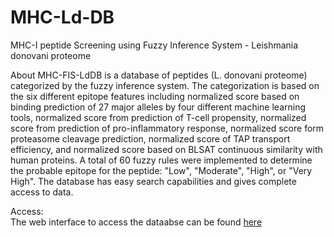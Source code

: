 # MHC-Ld-DB
MHC-I peptide Screening using Fuzzy Inference System - Leishmania donovani proteome

About
MHC-FIS-LdDB is a database of peptides (L. donovani proteome) categorized by the fuzzy inference system. The categorization is based on the six different epitope features including normalized score based on binding prediction of 27 major alleles by four different machine learning tools, normalized score from prediction of T-cell propensity, normalized score from prediction of pro-inflammatory response, normalized score form proteasome cleavage prediction, normalized score of TAP transport efficiency, and normalized score based on BLSAT continuous similarity with human proteins. A total of 60 fuzzy rules were implemented to determine the probable epitope for the peptide: "Low", "Moderate", "High", or "Very High". The database has easy search capabilities and gives complete access to data. 

Access:<br>
The web interface to access the dataabse can be found <a href="https://mhcfisld.biomedinformri.com/index.php#Sresult">here</a>
